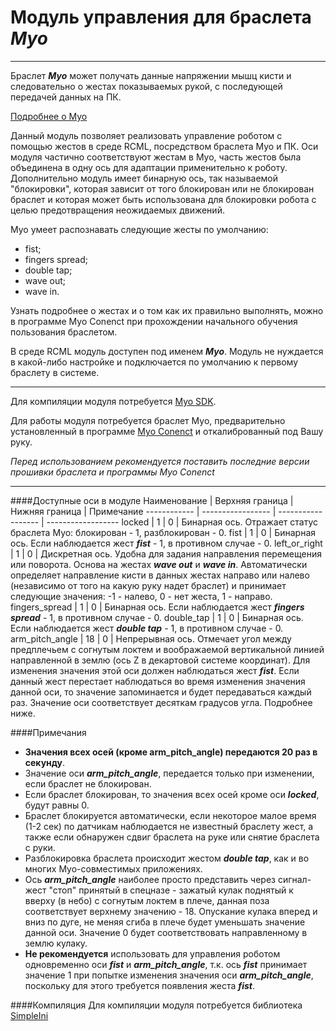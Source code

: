 # Модуль управления для браслета **_Myo_**
-----------------------------

Браслет **_Myo_** может получать данные напряжении мышц кисти и следовательно о жестах показываемых рукой, с последующей передачей данных на ПК.

[Подробнее о Myo](https://www.thalmic.com/en/myo/)

Данный модуль позволяет реализовать управление роботом с помощью жестов в среде RCML, посредством браслета Myo и ПК. Оси модуля частично соответствуют жестам в Myo, часть жестов была объединена в одну ось для адаптации применительно к роботу. Дополнительно модуль имеет бинарную ось, так называемой "блокировки", которая зависит от того блокирован или не блокирован браслет и которая может быть использована для блокировки робота с целью предотвращения неожидаемых движений.

Myo умеет распознавать следующие жесты по умолчанию:
- fist;
- fingers spread;
- double tap;
- wave out;
- wave in.

Узнать подробнее о жестах и о том как их правильно выполнять, можно в программе Myo Conenct при прохождении начального обучения пользования браслетом.

В среде RCML модуль доступен под именем **_Myo_**.
Модуль не нуждается в какой-либо настройке и подключается по умолчанию к первому браслету в системе.

-----------------------------

Для компиляции модуля потребуется [Myo SDK](https://developer.thalmic.com/downloads).

Для работы модуля потребуется браслет Myo, предварительно установленный в программе [Myo Conenct](https://www.thalmic.com/start/) и откалиброванный под Вашу руку.

*Перед использованием рекомендуется поставить последние версии прошивки браслета и программы Myo Conenct*

-----------------------------

####Доступные оси в модуле
Наименование  | Верхняя граница  | Нижняя граница  | Примечание
------------  | -----------------  | ------------------  | ------------------
locked  | 1  | 0  | Бинарная ось. Отражает статус браслета Myo: блокирован - 1, разблокирован - 0. 
fist  | 1  | 0  | Бинарная ось. Если наблюдается жест **_fist_** - 1, в противном случае - 0.
left_or_right  | 1  | 0  | Дискретная ось. Удобна для задания направления перемещения или поворота. Основа на жестах **_wave out_** и **_wave in_**. Автоматически определяет направление кисти в данных жестах направо или налево (независимо от того на какую руку надет браслет) и принимает следующие значения: -1 - налево, 0 - нет жеста, 1 - направо.
fingers_spread  | 1  | 0  | Бинарная ось. Если наблюдается жест **_fingers spread_** - 1, в противном случае - 0.
double_tap  | 1  | 0  | Бинарная ось. Если наблюдается жест **_double tap_** - 1, в противном случае - 0.
arm_pitch_angle  | 18  | 0  | Непрерывная ось. Отмечает угол между предплечьем с согнутым локтем и воображаемой вертикальной линией направленной в землю (ось Z в декартовой системе координат). Для изменения значения этой оси должен наблюдаться жест **_fist_**. Если данный жест перестает наблюдаться во время изменения значения данной оси, то значение запоминается и будет передаваться каждый раз. Значение оси соответствует десяткам градусов угла. Подробнее ниже.

####Примечания
- **Значения всех осей (кроме arm_pitch_angle) передаются 20 раз в секунду**.
- Значение оси **_arm_pitch_angle_**, передается только при изменении, если браслет не блокирован.
- Если браслет блокирован, то значения всех осей кроме оси **_locked_**, будут равны 0.
- Браслет блокируется автоматически, если некоторое малое время (1-2 сек) по датчикам наблюдается не известный браслету жест, а также если обнаружен сдвиг браслета на руке или снятие браслета с руки.
- Разблокировка браслета происходит жестом **_double tap_**, как и во многих Myo-совместимых приложениях.
- Ось **_arm_pitch_angle_** наиболее просто представить через сигнал-жест "стоп" принятый в спецназе - зажатый кулак поднятый к вверху (в небо) с согнутым локтем в плече, данная поза соответствует верхнему значению - 18. Опускание кулака вперед и вниз по дуге, не меняя сгиба в плече будет уменьшать значение данной оси. Значение 0 будет соответствовать направленному в землю кулаку.
- **Не рекомендуется** использовать для управления роботом одновременно оси **_fist_** и **_arm_pitch_angle_**, т.к. ось **_fist_** принимает значение 1 при попытке изменения значения оси **_arm_pitch_angle_**, поскольку для этого требуется появления жеста **_fist_**.

####Компиляция
Для компиляции модуля потребуется библиотека [SimpleIni](https://github.com/brofield/simpleini)